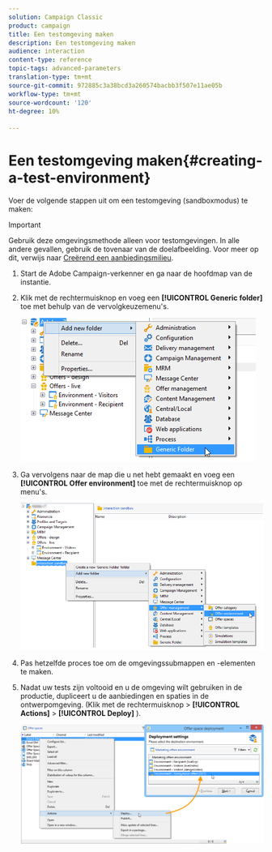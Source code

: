 ```yaml
---
solution: Campaign Classic
product: campaign
title: Een testomgeving maken
description: Een testomgeving maken
audience: interaction
content-type: reference
topic-tags: advanced-parameters
translation-type: tm+mt
source-git-commit: 972885c3a38bcd3a260574bacbb3f507e11ae05b
workflow-type: tm+mt
source-wordcount: '120'
ht-degree: 10%

---
```



# Een testomgeving maken{#creating-a-test-environment}

Voer de volgende stappen uit om een testomgeving (sandboxmodus) te maken:

>[!IMPORTANT]
>
>Gebruik deze omgevingsmethode alleen voor testomgevingen. In alle andere gevallen, gebruik de tovenaar van de doelafbeelding. Voor meer op dit, verwijs naar [Creërend een aanbiedingsmilieu](../../interaction/using/live-design-environments.md#creating-an-offer-environment).

1. Start de Adobe Campaign-verkenner en ga naar de hoofdmap van de instantie.
1. Klik met de rechtermuisknop en voeg een **[!UICONTROL Generic folder]** toe met behulp van de vervolgkeuzemenu&#39;s.

   ![](assets/offer_env_creation_001.png)

1. Ga vervolgens naar de map die u net hebt gemaakt en voeg een **[!UICONTROL Offer environment]** toe met de rechtermuisknop op menu&#39;s.

   ![](assets/offer_env_creation_001bis.png)

1. Pas hetzelfde proces toe om de omgevingssubmappen en -elementen te maken.
1. Nadat uw tests zijn voltooid en u de omgeving wilt gebruiken in de productie, dupliceert u de aanbiedingen en spaties in de ontwerpomgeving. (Klik met de rechtermuisknop > **[!UICONTROL Actions]** > **[!UICONTROL Deploy]** ).

   ![](assets/migration_interaction_5.png)

